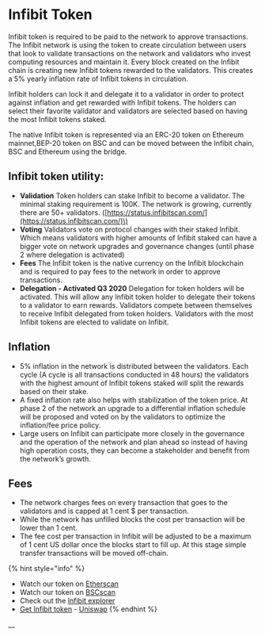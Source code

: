 # Infibit Token

Infibit token is required to be paid to the network to approve transactions. The Infibit network is using the token to create circulation between users that look to validate transactions on the network and validators who invest computing resources and maintain it. Every block created on the Infibit chain is creating new Infibit tokens rewarded to the validators. This creates a 5% yearly inflation rate of Infibit tokens in circulation.

Infibit holders can lock it and delegate it to a validator in order to protect against inflation and get rewarded with Infibit tokens. The holders can select their favorite validator and validators are selected based on having the most Infibit tokens staked.

The native Infibit token is represented via an ERC-20 token on Ethereum mainnet,BEP-20 token on BSC and can be moved between the Infibit chain, BSC and Ethereum using the bridge.

## Infibit token utility:

* **Validation** Token holders can stake Infibit to become a validator. The minimal staking requirement is 100K. The network is growing, currently there are 50+ validators. \([https://status.infibitscan.com/](https://status.infibitscan.com/)\)
* **Voting** Validators vote on protocol changes with their staked Infibit. Which means validators with higher amounts of Infibit staked can have a bigger vote on network upgrades and governance changes \(until phase 2 where delegation is activated\)
* **Fees** The Infibit token is the native currency on the Infibit blockchain and is required to pay fees to the network in order to approve transactions.
* **Delegation - Activated Q3 2020** Delegation for token holders will be activated. This will allow any Infibit token holder to delegate their tokens to a validator to earn rewards. Validators compete between themselves to receive Infibit delegated from token holders. Validators with the most Infibit tokens are elected to validate on Infibit.

## **Inflation**

* 5% inflation in the network is distributed between the validators. Each cycle \(A cycle is all transactions conducted in 48 hours\) the validators with the highest amount of Infibit tokens staked will split the rewards based on their stake.
* A fixed inflation rate also helps with stabilization of the token price. At phase 2 of the network an upgrade to a differential inflation schedule will be proposed and voted on by the validators to optimize the inflation/fee price policy. 
* Large users on Infibit can participate more closely in the governance and the operation of the network and plan ahead so instead of having high operation costs, they can become a stakeholder and benefit from the network’s growth. 

## **Fees**

* The network charges fees on every transaction that goes to the validators and is capped at 1 cent $ per transaction.
* While the network has unfilled blocks the cost per transaction will be lower than 1 cent. 
* The fee cost per transaction in Infibit will be adjusted to be a maximum of 1 cent US dollar once the blocks start to fill up. At this stage simple transfer transactions will be moved off-chain.

{% hint style="info" %}
* Watch our token on [Etherscan](https://etherscan.io/token/0x970b9bb2c0444f5e81e9d0efb84c8ccdcdcaf84d)
* Watch our token on [BSCscan](https://bscscan.com/token/0x5857c96dae9cf8511b08cb07f85753c472d36ea3)
* Check out the [Infibit explorer](https://infibitscan.com/)
* [Get Infibit token](https://uniswap.exchange/swap/0x970B9bB2C0444F5E81e9d0eFb84C8ccdcdcAf84d) - [Uniswap](https://uniswap.exchange/swap?outputCurrency=0x970B9bB2C0444F5E81e9d0eFb84C8ccdcdcAf84d)
{% endhint %}

\_\_

